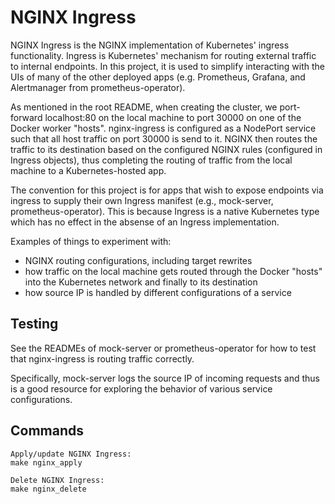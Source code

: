 # NGINX Ingress
NGINX Ingress is the NGINX implementation of Kubernetes' ingress functionality. Ingress is Kubernetes' mechanism for routing external traffic to internal endpoints. In this project, it is used to simplify interacting with the UIs of many of the other deployed apps (e.g. Prometheus, Grafana, and Alertmanager from prometheus-operator).

As mentioned in the root README, when creating the cluster, we port-forward localhost:80 on the local machine to port 30000 on one of the Docker worker "hosts". nginx-ingress is configured as a NodePort service such that all host traffic on port 30000 is send to it. NGINX then routes the traffic to its destination based on the configured NGINX rules (configured in Ingress objects), thus completing the routing of traffic from the local machine to a Kubernetes-hosted app.

The convention for this project is for apps that wish to expose endpoints via ingress to supply their own Ingress manifest (e.g., mock-server, prometheus-operator). This is because Ingress is a native Kubernetes type which has no effect in the absense of an Ingress implementation.

Examples of things to experiment with:

- NGINX routing configurations, including target rewrites
- how traffic on the local machine gets routed through the Docker "hosts" into the Kubernetes network and finally to its destination
- how source IP is handled by different configurations of a service

## Testing
See the READMEs of mock-server or prometheus-operator for how to test that nginx-ingress is routing traffic correctly.

Specifically, mock-server logs the source IP of incoming requests and thus is a good resource for exploring the behavior of various service configurations.

## Commands
```
Apply/update NGINX Ingress:
make nginx_apply

Delete NGINX Ingress:
make nginx_delete
```
